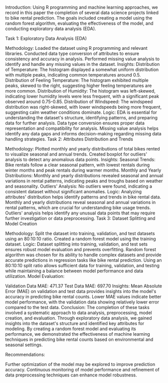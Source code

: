 Introduction:
Using R programming and machine learning approaches, we record in this paper the completion of several data science projects linked to bike rental prediction. The goals included creating a model using the random forest algorithm, evaluating the effectiveness of the model, and conducting exploratory data analysis (EDA).

Task 1: Exploratory Data Analysis (EDA)

Methodology:
Loaded the dataset using R programming and relevant libraries.
Conducted data type conversion of attributes to ensure consistency and accuracy in analysis.
Performed missing value analysis to identify and handle any missing values in the dataset.
Insights:
Distribution of Temperature: The histogram displayed a somewhat uniform distribution with multiple peaks, indicating common temperatures around 0.5.
Distribution of Feeling Temperature: The histogram exhibited multiple peaks, skewed to the right, suggesting higher feeling temperatures are more common.
Distribution of Humidity: The histogram was left-skewed, indicating lower humidity levels were less frequent, with a significant peak observed around 0.75-0.85.
Distribution of Windspeed: The windspeed distribution was right-skewed, with lower windspeeds being more frequent, suggesting calm weather conditions dominate.
Logic:
EDA is essential for understanding the dataset's structure, identifying patterns, and preparing data for further analysis.
Data type conversion ensures proper data representation and compatibility for analysis.
Missing value analysis helps identify any data gaps and informs decision-making regarding missing data handling strategies.
Task 2: Attributes Distribution and Trends

Methodology:
Plotted monthly and yearly distributions of total bikes rented to visualize seasonal and annual trends.
Created boxplot for outliers' analysis to detect any anomalous data points.
Insights:
Seasonal Trends: Bike rentals follow a clear seasonal pattern, with lowest rentals during winter months and peak rentals during warmer months.
Monthly and Yearly Distributions: Monthly and yearly distributions revealed seasonal and annual variations in rental patterns, indicating peaks and troughs based on weather and seasonality.
Outliers' Analysis: No outliers were found, indicating a consistent dataset without significant anomalies.
Logic:
Analyzing attributes' distribution helps identify patterns and trends in bike rental data.
Monthly and yearly distributions reveal seasonal and annual variations in rental patterns, which are crucial for understanding bike usage trends.
Outliers' analysis helps identify any unusual data points that may require further investigation or data preprocessing.
Task 3: Dataset Splitting and Model Creation

Methodology:
Split the dataset into training, validation, and test datasets using an 80:10:10 ratio.
Created a random forest model using the training dataset.
Logic:
Dataset splitting into training, validation, and test sets ensures robust model evaluation and prevents overfitting.
Random forest algorithm was chosen for its ability to handle complex datasets and provide accurate predictions in regression tasks like bike rental prediction.
Using an 80:10:10 split ratio allows sufficient data for training, validation, and testing while maintaining a balance between model performance and data utilization.
Model Evaluation:

Validation Data MAE: 471.37
Test Data MAE: 697.70
Insights:
Mean Absolute Error (MAE) on validation and test data provides insights into the model's accuracy in predicting bike rental counts.
Lower MAE values indicate better model performance, with the validation data showing relatively lower error compared to the test data.
Conclusion:
The completion of these tasks involved a systematic approach to data analysis, preprocessing, model creation, and evaluation. Through exploratory data analysis, we gained insights into the dataset's structure and identified key attributes for modeling. By creating a random forest model and evaluating its performance, we demonstrated the effectiveness of machine learning techniques in predicting bike rental counts based on environmental and seasonal settings.

Recommendations:

Further optimization of the model may be explored to improve prediction accuracy.
Continuous monitoring of model performance and refinement of data preprocessing techniques can enhance model robustness.
